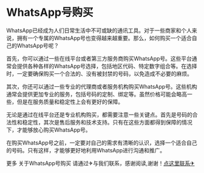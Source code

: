 # WhatsApp号购买

WhatsApp已经成为人们日常生活中不可或缺的通讯工具。对于一些商家和个人来说，拥有一个专属的WhatsApp号也变得越来越重要。那么，如何购买一个适合自己的WhatsApp号呢？

首先，你可以通过一些在线平台或者第三方服务商购买WhatsApp号。这些平台通常会提供各种各样的WhatsApp号选择，包括地区代码、特定数字组合等。在选择时，一定要确保购买一个合法的、没有被封禁的号码，以免造成不必要的麻烦。

其次，你还可以通过一些专业的代理商或者服务机构购买WhatsApp号。这些机构通常会提供更加专业的服务，包括号码的定制、绑定等。虽然价格可能会略高一些，但是在服务质量和稳定性上会有更好的保障。

无论是通过在线平台还是专业机构购买，都需要注意一些关键点。首先是号码的合法性和稳定性，其次是售后服务和技术支持。只有在这些方面都得到保障的情况下，才能够放心购买WhatsApp号。

在购买WhatsApp号之前，一定要对自己的需求有清晰的认识，选择一个适合自己的号码。只有这样，才能够更好地利用WhatsApp进行沟通和推广。

更多 关于WhatsApp号购买 请通过✈与我们联系，感谢阅读,谢谢！[点这里联系✈](https://sms.k02.cc)